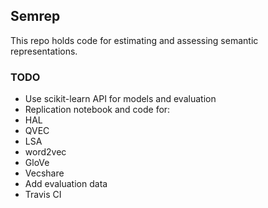 ## Semrep

This repo holds code for estimating and assessing semantic representations. 

### TODO
- Use scikit-learn API for models and evaluation
- Replication notebook and code for:
- HAL
- QVEC
- LSA
- word2vec
- GloVe
- Vecshare
- Add evaluation data
- Travis CI
